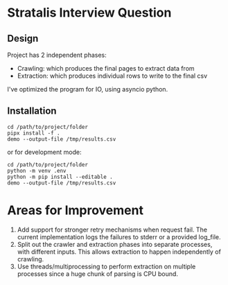 # Stratalis Interview Question

## Design

Project has 2 independent phases:

- Crawling: which produces the final pages to extract data from
- Extraction: which produces individual rows to write to the final csv

I've optimized the program for IO, using asyncio python.

## Installation

```
cd /path/to/project/folder
pipx install -f .
demo --output-file /tmp/results.csv
```

or for development mode:

```
cd /path/to/project/folder
python -m venv .env
python -m pip install --editable .
demo --output-file /tmp/results.csv
```

# Areas for Improvement

1. Add support for stronger retry mechanisms when request fail. The current
   implementation logs the failures to stderr or a provided log_file.
2. Split out the crawler and extraction phases into separate processes, with
   different inputs. This allows extraction to happen independently of crawling.
3. Use threads/multiprocessing to perform extraction on multiple processes since
   a huge chunk of parsing is CPU bound.


